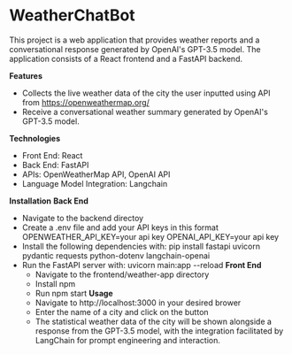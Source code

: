 <h1>WeatherChatBot</h1>
This project is a web application that provides weather reports and a conversational response generated by OpenAI's GPT-3.5 model. The application consists of a React frontend and a FastAPI backend.

**Features**
* Collects the live weather data of the city the user inputted using API from https://openweathermap.org/
* Receive a conversational weather summary generated by OpenAI's GPT-3.5 model.

**Technologies**
* Front End: React
* Back End: FastAPI
* APIs: OpenWeatherMap API, OpenAI API
* Language Model Integration: Langchain

**Installation**
**Back End**
* Navigate to the backend directoy
* Create a .env file and add your API keys in this format
  OPENWEATHER_API_KEY=your api key
  OPENAI_API_KEY=your api key
* Install the following dependencies with: pip install fastapi uvicorn pydantic requests python-dotenv langchain-openai
* Run the FastAPI server with: uvicorn main:app --reload
**Front End**
  * Navigate to the frontend/weather-app directory
  * Install npm
  * Run npm start
**Usage**
  * Navigate to http://localhost:3000 in your desired brower
  * Enter the name of a city and click on the button
  * The statistical weather data of the city will be shown alongside a response from the GPT-3.5 model, with the integration facilitated by LangChain for prompt engineering and interaction.
